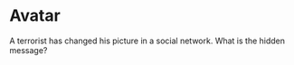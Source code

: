 Avatar
=============
A terrorist has changed his picture in a social network. What is the hidden message?
